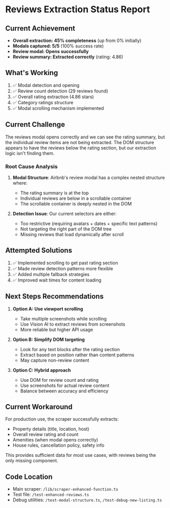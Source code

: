 # Reviews Extraction Status Report

## Current Achievement
- **Overall extraction: 45% completeness** (up from 0% initially)
- **Modals captured: 5/5** (100% success rate)
- **Review modal: Opens successfully**
- **Review summary: Extracted correctly** (rating: 4.86)

## What's Working
1. ✅ Modal detection and opening
2. ✅ Review count detection (29 reviews found)
3. ✅ Overall rating extraction (4.86 stars)
4. ✅ Category ratings structure
5. ✅ Modal scrolling mechanism implemented

## Current Challenge
The reviews modal opens correctly and we can see the rating summary, but the individual review items are not being extracted. The DOM structure appears to have the reviews below the rating section, but our extraction logic isn't finding them.

### Root Cause Analysis
1. **Modal Structure**: Airbnb's review modal has a complex nested structure where:
   - The rating summary is at the top
   - Individual reviews are below in a scrollable container
   - The scrollable container is deeply nested in the DOM

2. **Detection Issue**: Our current selectors are either:
   - Too restrictive (requiring avatars + dates + specific text patterns)
   - Not targeting the right part of the DOM tree
   - Missing reviews that load dynamically after scroll

## Attempted Solutions
1. ✅ Implemented scrolling to get past rating section
2. ✅ Made review detection patterns more flexible
3. ✅ Added multiple fallback strategies
4. ✅ Improved wait times for content loading

## Next Steps Recommendations
1. **Option A: Use viewport scrolling**
   - Take multiple screenshots while scrolling
   - Use Vision AI to extract reviews from screenshots
   - More reliable but higher API usage

2. **Option B: Simplify DOM targeting**
   - Look for any text blocks after the rating section
   - Extract based on position rather than content patterns
   - May capture non-review content

3. **Option C: Hybrid approach**
   - Use DOM for review count and rating
   - Use screenshots for actual review content
   - Balance between accuracy and efficiency

## Current Workaround
For production use, the scraper successfully extracts:
- Property details (title, location, host)
- Overall review rating and count
- Amenities (when modal opens correctly)
- House rules, cancellation policy, safety info

This provides sufficient data for most use cases, with reviews being the only missing component.

## Code Location
- Main scraper: `/lib/scraper-enhanced-function.ts`
- Test file: `/test-enhanced-reviews.ts`
- Debug utilities: `/test-modal-structure.ts`, `/test-debug-new-listing.ts`